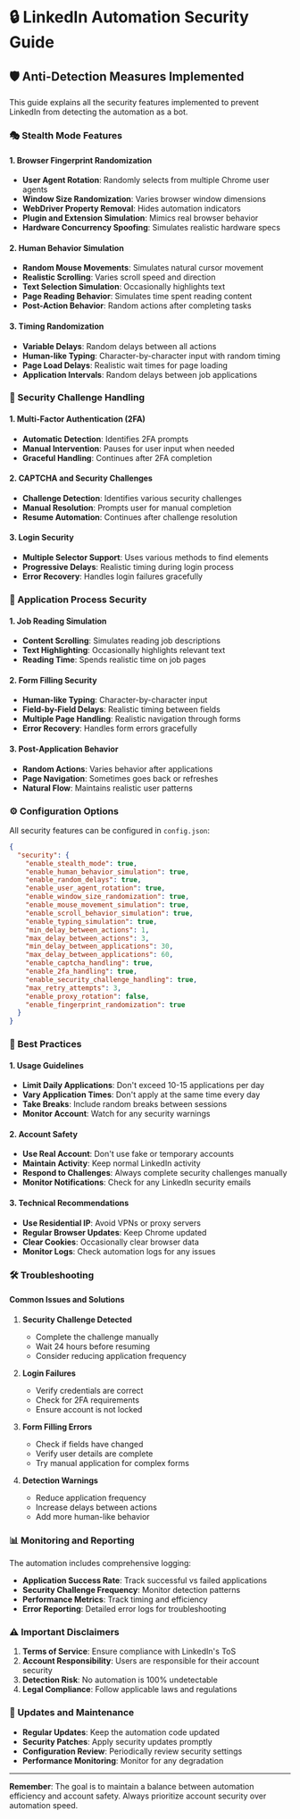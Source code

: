# 🔒 LinkedIn Automation Security Guide

## 🛡️ Anti-Detection Measures Implemented

This guide explains all the security features implemented to prevent LinkedIn from detecting the automation as a bot.

### 🎭 Stealth Mode Features

#### 1. **Browser Fingerprint Randomization**
- **User Agent Rotation**: Randomly selects from multiple Chrome user agents
- **Window Size Randomization**: Varies browser window dimensions
- **WebDriver Property Removal**: Hides automation indicators
- **Plugin and Extension Simulation**: Mimics real browser behavior
- **Hardware Concurrency Spoofing**: Simulates realistic hardware specs

#### 2. **Human Behavior Simulation**
- **Random Mouse Movements**: Simulates natural cursor movement
- **Realistic Scrolling**: Varies scroll speed and direction
- **Text Selection Simulation**: Occasionally highlights text
- **Page Reading Behavior**: Simulates time spent reading content
- **Post-Action Behavior**: Random actions after completing tasks

#### 3. **Timing Randomization**
- **Variable Delays**: Random delays between all actions
- **Human-like Typing**: Character-by-character input with random timing
- **Page Load Delays**: Realistic wait times for page loading
- **Application Intervals**: Random delays between job applications

### 🔐 Security Challenge Handling

#### 1. **Multi-Factor Authentication (2FA)**
- **Automatic Detection**: Identifies 2FA prompts
- **Manual Intervention**: Pauses for user input when needed
- **Graceful Handling**: Continues after 2FA completion

#### 2. **CAPTCHA and Security Challenges**
- **Challenge Detection**: Identifies various security challenges
- **Manual Resolution**: Prompts user for manual completion
- **Resume Automation**: Continues after challenge resolution

#### 3. **Login Security**
- **Multiple Selector Support**: Uses various methods to find elements
- **Progressive Delays**: Realistic timing during login process
- **Error Recovery**: Handles login failures gracefully

### 🎯 Application Process Security

#### 1. **Job Reading Simulation**
- **Content Scrolling**: Simulates reading job descriptions
- **Text Highlighting**: Occasionally highlights relevant text
- **Reading Time**: Spends realistic time on job pages

#### 2. **Form Filling Security**
- **Human-like Typing**: Character-by-character input
- **Field-by-Field Delays**: Realistic timing between fields
- **Multiple Page Handling**: Realistic navigation through forms
- **Error Recovery**: Handles form errors gracefully

#### 3. **Post-Application Behavior**
- **Random Actions**: Varies behavior after applications
- **Page Navigation**: Sometimes goes back or refreshes
- **Natural Flow**: Maintains realistic user patterns

### ⚙️ Configuration Options

All security features can be configured in `config.json`:

```json
{
  "security": {
    "enable_stealth_mode": true,
    "enable_human_behavior_simulation": true,
    "enable_random_delays": true,
    "enable_user_agent_rotation": true,
    "enable_window_size_randomization": true,
    "enable_mouse_movement_simulation": true,
    "enable_scroll_behavior_simulation": true,
    "enable_typing_simulation": true,
    "min_delay_between_actions": 1,
    "max_delay_between_actions": 3,
    "min_delay_between_applications": 30,
    "max_delay_between_applications": 60,
    "enable_captcha_handling": true,
    "enable_2fa_handling": true,
    "enable_security_challenge_handling": true,
    "max_retry_attempts": 3,
    "enable_proxy_rotation": false,
    "enable_fingerprint_randomization": true
  }
}
```

### 🚀 Best Practices

#### 1. **Usage Guidelines**
- **Limit Daily Applications**: Don't exceed 10-15 applications per day
- **Vary Application Times**: Don't apply at the same time every day
- **Take Breaks**: Include random breaks between sessions
- **Monitor Account**: Watch for any security warnings

#### 2. **Account Safety**
- **Use Real Account**: Don't use fake or temporary accounts
- **Maintain Activity**: Keep normal LinkedIn activity
- **Respond to Challenges**: Always complete security challenges manually
- **Monitor Notifications**: Check for any LinkedIn security emails

#### 3. **Technical Recommendations**
- **Use Residential IP**: Avoid VPNs or proxy servers
- **Regular Browser Updates**: Keep Chrome updated
- **Clear Cookies**: Occasionally clear browser data
- **Monitor Logs**: Check automation logs for any issues

### 🛠️ Troubleshooting

#### Common Issues and Solutions

1. **Security Challenge Detected**
   - Complete the challenge manually
   - Wait 24 hours before resuming
   - Consider reducing application frequency

2. **Login Failures**
   - Verify credentials are correct
   - Check for 2FA requirements
   - Ensure account is not locked

3. **Form Filling Errors**
   - Check if fields have changed
   - Verify user details are complete
   - Try manual application for complex forms

4. **Detection Warnings**
   - Reduce application frequency
   - Increase delays between actions
   - Add more human-like behavior

### 📊 Monitoring and Reporting

The automation includes comprehensive logging:
- **Application Success Rate**: Track successful vs failed applications
- **Security Challenge Frequency**: Monitor detection patterns
- **Performance Metrics**: Track timing and efficiency
- **Error Reporting**: Detailed error logs for troubleshooting

### ⚠️ Important Disclaimers

1. **Terms of Service**: Ensure compliance with LinkedIn's ToS
2. **Account Responsibility**: Users are responsible for their account security
3. **Detection Risk**: No automation is 100% undetectable
4. **Legal Compliance**: Follow applicable laws and regulations

### 🔄 Updates and Maintenance

- **Regular Updates**: Keep the automation code updated
- **Security Patches**: Apply security updates promptly
- **Configuration Review**: Periodically review security settings
- **Performance Monitoring**: Monitor for any degradation

---

**Remember**: The goal is to maintain a balance between automation efficiency and account safety. Always prioritize account security over automation speed. 
